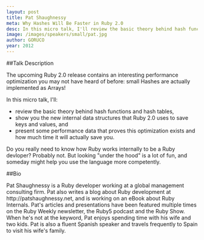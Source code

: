 ```yaml
---
layout: post
title: Pat Shaughnessy
meta: Why Hashes Will Be Faster in Ruby 2.0
desc: In this micro talk, I'll review the basic theory behind hash functions and hash tables, show you the new internal data structures that Ruby 2.0 uses to save keys and values, and present some performance data that proves this optimization exists and how much time it will actually save you.
image: /images/speakers/small/pat.jpg
author: GORUCO
year: 2012
---
```




##Talk Description

<p>The upcoming Ruby 2.0 release contains an interesting performance optimization you may not have heard of before: small Hashes are actually implemented as Arrays!</p>
<p>In this micro talk, I'll:</p>
<ul>
  <li>review the basic theory behind hash functions and hash tables,</li>
  <li>show you the new internal data structures that Ruby 2.0 uses to save keys and values, and</li>
  <li>present some performance data that proves this optimization exists and how much time it will actually save you.</li>
</ul>
<p>Do you really need to know how Ruby works internally to be a Ruby devloper? Probably not. But looking "under the hood" is a lot of fun, and someday might help you use the language more competently.</p>

##Bio

<p>Pat Shaughnessy is a Ruby developer working at a global management consulting firm. Pat also writes a blog about Ruby development at http://patshaughnessy.net, and is working on an eBook about Ruby Internals. Pat's articles and presentations have been featured multiple times on the Ruby Weekly newsletter, the Ruby5 podcast and the Ruby Show. When he's not at the keyword, Pat enjoys spending time with his wife and two kids. Pat is also a fluent Spanish speaker and travels frequently to Spain to visit his wife's family.</p>



